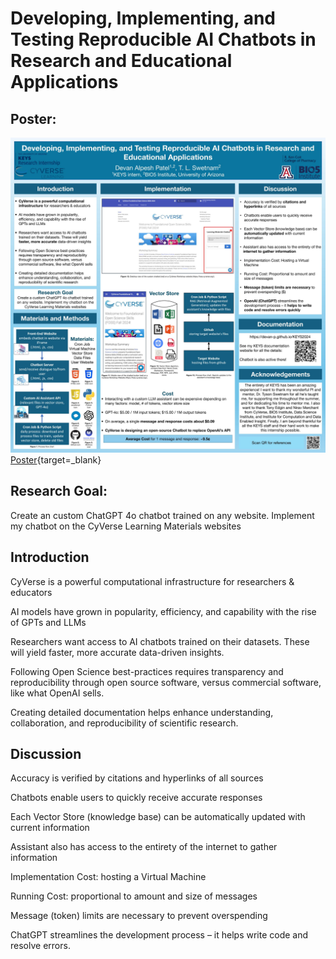 # Developing, Implementing, and Testing Reproducible AI Chatbots in Research and Educational Applications

## Poster:


![Project Poster](assets/poster_7_15_2024.jpg)
[Poster](https://docs.google.com/presentation/d/10GZSwuBQI14HYRvAIDQmfbl0ffm7LoUK/edit?usp=sharing&ouid=101330276015996571503&rtpof=true&sd=true){target=_blank}

## Research Goal:

Create an custom ChatGPT 4o chatbot trained on any website. Implement my chatbot on the CyVerse Learning Materials websites

## Introduction

CyVerse is a powerful computational infrastructure for researchers & educators

AI models have grown in popularity, efficiency, and capability with the rise of GPTs and LLMs

Researchers want access to AI chatbots trained on their datasets. These will yield faster, more accurate data-driven insights.

Following Open Science best-practices requires transparency and reproducibility through open source software, versus commercial software, like what OpenAI sells.

Creating detailed documentation helps enhance understanding, collaboration, and reproducibility of scientific research. 

## Discussion

Accuracy is verified by citations and hyperlinks of all sources

Chatbots enable users to quickly receive accurate responses

Each Vector Store (knowledge base) can be automatically updated with current information

Assistant also has access to the entirety of the internet to gather information

Implementation Cost: hosting a Virtual Machine

Running Cost: proportional to amount and size of messages

Message (token) limits are necessary to prevent overspending

ChatGPT streamlines the development process – it helps write code and resolve errors.
